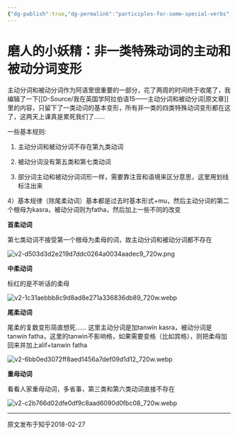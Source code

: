 ```yaml
---
{"dg-publish":true,"dg-permalink":"participles-for-some-special-verbs","permalink":"/participles-for-some-special-verbs/","created":"2024-01-28T23:05:55.441+08:00"}
---
```


# 磨人的小妖精：非一类特殊动词的主动和被动分词变形

主动分词和被动分词作为阿语里很重要的一部分，花了两周的时间终于收尾了，我编辑了一下[[D-Source/我在英国学阿拉伯语15——主动分词和被动分词\|原文章]]里的内容，只留下了一类动词的基本变形，所有非一类的四类特殊动词变形都在这了，这两天上课真是累死我们了……

  

一些基本规则:

1) 主动分词和被动分词不存在第九类动词

2) 被动分词没有第五类和第七类动词

3) 部分词主动和被动分词词形一样，需要靠注音和语境来区分意思，这里用划线标注出来

4）基本规律（除尾柔动词）基本都是过去时基本形式+mu，然后主动分词的第二个根母为kasra，被动分词则为fatha，然后加上一些不同的改变

  

**首柔动词**

第七类动词不接受第一个根母为柔母的词，故主动分词和被动分词都不存在

![v2-d503d3d2e219d7ddc0264a0034aadec9_720w.png](/img/user/B-Attachment/v2-d503d3d2e219d7ddc0264a0034aadec9_720w.png)

  

**中柔动词**

标红的是不听话的柔母

![v2-1c31aebbb8c9d8ad8e271a336836db89_720w.webp](/img/user/B-Attachment/v2-1c31aebbb8c9d8ad8e271a336836db89_720w.webp)

  

**尾柔动词**

尾柔的复数变形简直想死…… 这里主动分词是加tanwin kasra，被动分词是tanwin fatha，这里的tanwin不影响格，如果需要变格（比如宾格），则把柔母加回来并加上alif+tanwin fatha

![v2-6bb0ed3072ff8aed1456a7def09d1d12_720w.webp](/img/user/B-Attachment/v2-6bb0ed3072ff8aed1456a7def09d1d12_720w.webp)
  

**重母动词**

看看人家重母动词，多省事，第三类和第六类动词直接不存在

![v2-c2b766d02dfe0df9c8aad6090d0fbc08_720w.webp](/img/user/B-Attachment/v2-c2b766d02dfe0df9c8aad6090d0fbc08_720w.webp)

---
原文发布于知乎2018-02-27